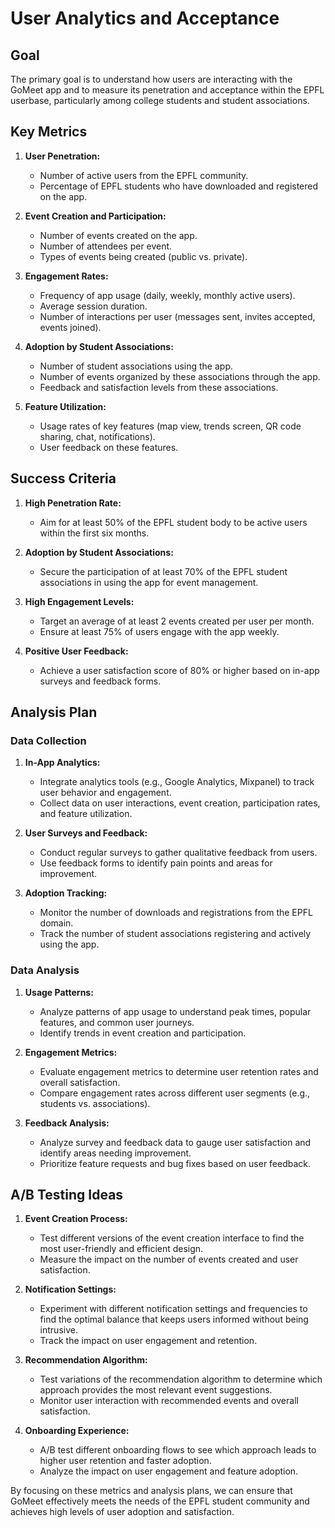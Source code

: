 # User Analytics and Acceptance

<!---
*Goal: understand how users are using the app.*

*Which are the key metrics?*

*What is the success criteria?*

*What is the analysis plan (link to data collection)?*

*Include relevant A/B testing ideas.*
-->

## Goal

The primary goal is to understand how users are interacting with the GoMeet app and to measure its penetration and acceptance within the EPFL userbase, particularly among college students and student associations.

## Key Metrics

1. **User Penetration:**
   - Number of active users from the EPFL community.
   - Percentage of EPFL students who have downloaded and registered on the app.

2. **Event Creation and Participation:**
   - Number of events created on the app.
   - Number of attendees per event.
   - Types of events being created (public vs. private).

3. **Engagement Rates:**
   - Frequency of app usage (daily, weekly, monthly active users).
   - Average session duration.
   - Number of interactions per user (messages sent, invites accepted, events joined).

4. **Adoption by Student Associations:**
   - Number of student associations using the app.
   - Number of events organized by these associations through the app.
   - Feedback and satisfaction levels from these associations.

5. **Feature Utilization:**
   - Usage rates of key features (map view, trends screen, QR code sharing, chat, notifications).
   - User feedback on these features.

## Success Criteria

1. **High Penetration Rate:**
   - Aim for at least 50% of the EPFL student body to be active users within the first six months.

2. **Adoption by Student Associations:**
   - Secure the participation of at least 70% of the EPFL student associations in using the app for event management.

3. **High Engagement Levels:**
   - Target an average of at least 2 events created per user per month.
   - Ensure at least 75% of users engage with the app weekly.

4. **Positive User Feedback:**
   - Achieve a user satisfaction score of 80% or higher based on in-app surveys and feedback forms.

## Analysis Plan

### Data Collection

1. **In-App Analytics:**
   - Integrate analytics tools (e.g., Google Analytics, Mixpanel) to track user behavior and engagement.
   - Collect data on user interactions, event creation, participation rates, and feature utilization.

2. **User Surveys and Feedback:**
   - Conduct regular surveys to gather qualitative feedback from users.
   - Use feedback forms to identify pain points and areas for improvement.

3. **Adoption Tracking:**
   - Monitor the number of downloads and registrations from the EPFL domain.
   - Track the number of student associations registering and actively using the app.

### Data Analysis

1. **Usage Patterns:**
   - Analyze patterns of app usage to understand peak times, popular features, and common user journeys.
   - Identify trends in event creation and participation.

2. **Engagement Metrics:**
   - Evaluate engagement metrics to determine user retention rates and overall satisfaction.
   - Compare engagement rates across different user segments (e.g., students vs. associations).

3. **Feedback Analysis:**
   - Analyze survey and feedback data to gauge user satisfaction and identify areas needing improvement.
   - Prioritize feature requests and bug fixes based on user feedback.

## A/B Testing Ideas

1. **Event Creation Process:**
   - Test different versions of the event creation interface to find the most user-friendly and efficient design.
   - Measure the impact on the number of events created and user satisfaction.

2. **Notification Settings:**
   - Experiment with different notification settings and frequencies to find the optimal balance that keeps users informed without being intrusive.
   - Track the impact on user engagement and retention.

3. **Recommendation Algorithm:**
   - Test variations of the recommendation algorithm to determine which approach provides the most relevant event suggestions.
   - Monitor user interaction with recommended events and overall satisfaction.

4. **Onboarding Experience:**
   - A/B test different onboarding flows to see which approach leads to higher user retention and faster adoption.
   - Analyze the impact on user engagement and feature adoption.

By focusing on these metrics and analysis plans, we can ensure that GoMeet effectively meets the needs of the EPFL student community and achieves high levels of user adoption and satisfaction.

